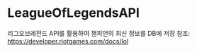# LeagueOfLegendsAPI

리그오브레전드 API를 활용하여 챔피언의 최신 정보를 DB에 저장
참조: https://developer.riotgames.com/docs/lol
